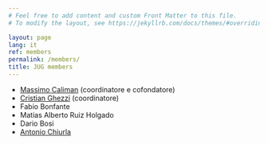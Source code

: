 ```yaml
---
# Feel free to add content and custom Front Matter to this file.
# To modify the layout, see https://jekyllrb.com/docs/themes/#overriding-theme-defaults

layout: page
lang: it
ref: members
permalink: /members/
title: JUG members
---
```


* [Massimo Caliman](/members/mcaliman)  (coordinatore e cofondatore)
* [Cristian Ghezzi](/members/cristianghezzi)  (coordinatore)
* Fabio Bonfante
* Matias Alberto Ruiz Holgado
* Dario Bosi
* [Antonio Chiurla](/members/antoniochiurla)
